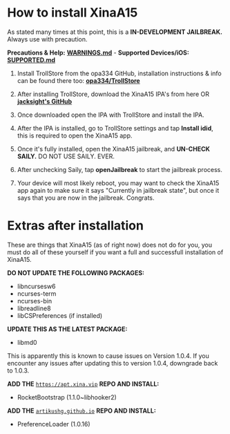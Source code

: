 # How to install XinaA15
As stated many times at this point, this is a **IN-DEVELOPMENT JAILBREAK.** Always use with precaution.

**Precautions & Help:** [**WARNINGS.md**](https://github.com/NotDarkn/XinaA15/blob/main/WARNINGS.md) - **Supported Devices/iOS:** [**SUPPORTED.md**](https://github.com/NotDarkn/XinaA15/blob/main/SUPPORTED.md)

1. Install TrollStore from the opa334 GitHub, installation instructions & info can be found there too: [**opa334/TrollStore**](https://github.com/opa334/TrollStore)

2. After installing TrollStore, download the XinaA15 IPA's from here OR [**jacksight's GitHub**](https://github.com/jacksight/xina520_official_jailbreak/releases)

3. Once downloaded open the IPA with TrollStore and install the IPA.

4. After the IPA is installed, go to TrollStore settings and tap **Install idid**, this is required to open the XinaA15 app.

5. Once it's fully installed, open the XinaA15 jailbreak, and **UN-CHECK SAILY.** DO NOT USE SAILY. EVER.

6. After unchecking Saily, tap **openJailbreak** to start the jailbreak process.

7. Your device will most likely reboot, you may want to check the XinaA15 app again to make sure it says "Currently in jailbreak state", but once it says that you are now in the jailbreak. Congrats.

# Extras after installation
These are things that XinaA15 (as of right now) does not do for you, you must do all of these yourself if you want a full and successfull installation of XinaA15.

**DO NOT UPDATE THE FOLLOWING PACKAGES:**
- libncursesw6
- ncurses-term
- ncurses-bin
- libreadline8
- libCSPreferences (if installed)

**UPDATE THIS AS THE LATEST PACKAGE:**
- libmd0 

This is apparently this is known to cause issues on Version 1.0.4. If you encounter any issues after updating this to version 1.0.4, downgrade back to 1.0.3.  

**ADD THE** [`https://apt.xina.vip`](https://apt.xina.vip) **REPO AND INSTALL:**
- RocketBootstrap (1.1.0~libhooker2)

**ADD THE** [`artikushg.github.io`](artikushg.github.io) **REPO AND INSTALL:**
- PreferenceLoader (1.0.16)

